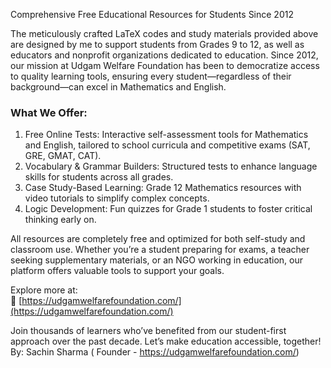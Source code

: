 Comprehensive Free Educational Resources for Students Since 2012  

The meticulously crafted LaTeX codes and study materials provided above are designed by me to support students from Grades 9 to 12, as well as educators and nonprofit organizations dedicated to education. Since 2012, our mission at Udgam Welfare Foundation has been to democratize access to quality learning tools, ensuring every student—regardless of their background—can excel in Mathematics and English.  

### What We Offer:  
1. Free Online Tests: Interactive self-assessment tools for Mathematics and English, tailored to school curricula and competitive exams (SAT, GRE, GMAT, CAT).  
2. Vocabulary & Grammar Builders: Structured tests to enhance language skills for students across all grades.  
3. Case Study-Based Learning: Grade 12 Mathematics resources with video tutorials to simplify complex concepts.  
4. Logic Development: Fun quizzes for Grade 1 students to foster critical thinking early on.  

All resources are completely free and optimized for both self-study and classroom use. Whether you’re a student preparing for exams, a teacher seeking supplementary materials, or an NGO working in education, our platform offers valuable tools to support your goals.  

Explore more at:  
🔗 [https://udgamwelfarefoundation.com/](https://udgamwelfarefoundation.com/)  

Join thousands of learners who’ve benefited from our student-first approach over the past decade. Let’s make education accessible, together! 
By: Sachin Sharma ( Founder - https://udgamwelfarefoundation.com/)
